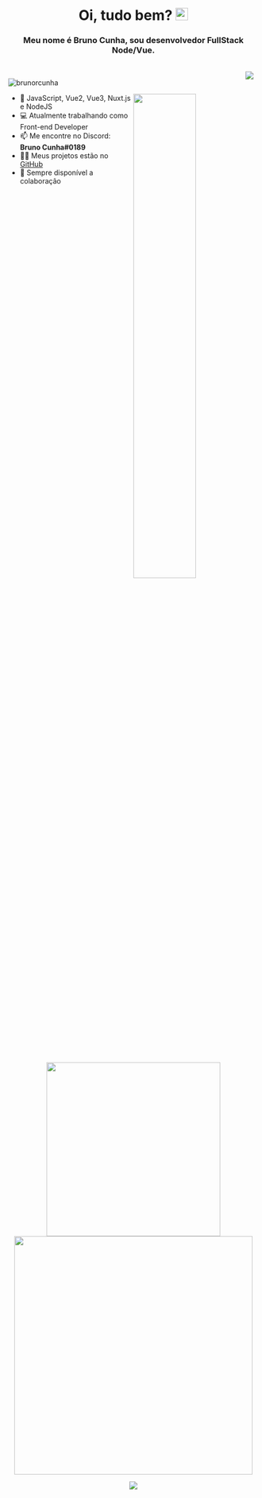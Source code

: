 <div align="center">
  <h1>Oi, tudo bem? <img src="https://media.giphy.com/media/hvRJCLFzcasrR4ia7z/giphy.gif" width="25px"></h1>
</div>

<h3 align="center">
  Meu nome é Bruno Cunha, sou desenvolvedor FullStack Node/Vue. 
</h3>

<br>
<a href="https://linkedin.com/in/brunorcunhadev" target="_blank" >
  <img align="right" style="margin-right: 10px" src="https://img.shields.io/badge/-brunorcunhadev-blue?style=social&logo=Linkedin&logoColor=blue">
</a>

<img align="left" src="https://komarev.com/ghpvc/?username=brunorcunha" alt="brunorcunha" /><br>

<img align="right" style="width: 50%" src="https://github-readme-stats.vercel.app/api?username=brunorcunha&count_private=true&show_icons=true&hide=issues&theme=react&hide_border=true" />

- 🚀 JavaScript, Vue2, Vue3, Nuxt.js e NodeJS
- 💻 Atualmente trabalhando como Front-end Developer
- 📫 Me encontre no Discord: **Bruno Cunha#0189**
- 👨‍💻 Meus projetos estão no [GitHub](https://github.com/brunorcunha?tab=repositories)
- 🤝 Sempre disponível a colaboração

<br>

<p align=center>
  <div align=center>
    <a href="https://github.com/anuraghazra/github-readme-stats">
      <img width=350 src="https://github-readme-stats.vercel.app/api/top-langs/?username=brunorcunha&hide=c%23,powershell,Mathematica,Ruby,Objective-C,Objective-C%2b%2b,Cuda&title_color=61dafb&text_color=ffffff&icon_color=61dafb&bg_color=20232a&langs_count=8&layout=compact&border_color=61dafb&hide_border=true" />
    </a>
    <a href="https://github.com/denvercoder1/github-readme-streak-stats">
      <img width=480 src="https://github-readme-streak-stats.herokuapp.com/?user=brunorcunha&theme=react&border=61dafb&hide_border=true" />
    </a>
  </div>
</p>

<div align="center">
   <img  src="https://github-profile-trophy.vercel.app/?username=brunorcunha&no-frame=true&margin-w=30&column=6&rank=SSS,SS,S,AAA,AA,A&no-bg=true&theme=discord" />
</div>
